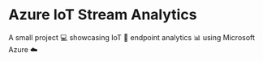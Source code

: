 # Azure IoT Stream Analytics
A small project :computer: showcasing IoT :satellite: endpoint analytics :bar_chart: using Microsoft Azure :cloud:
